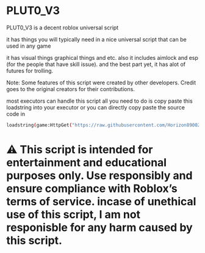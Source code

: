 # PLUT0_V3
PLUT0_V3 is a decent roblox universal script

it has things you will typically need in a nice universal script that can be used in any game

it has visual things graphical things and etc.
also it includes aimlock and esp (for the people that have skill issue).
and the best part yet, it has alot of futures for trolling.

Note: Some features of this script were created by other developers. Credit goes to the original creators for their contributions.

most executors can handle this script all you need to do is copy paste this loadstring into your executor or you can directly copy paste the source code in 
```bash
loadstring(game:HttpGet("https://raw.githubusercontent.com/Horizon89002/PLUT0_V3/refs/heads/main/PLUT0%20V3%20(source).lua"))()
```
# ⚠️ This script is intended for entertainment and educational purposes only. Use responsibly and ensure compliance with Roblox’s terms of service. incase of unethical use of this script, I am not responisble for any harm caused by this script.
